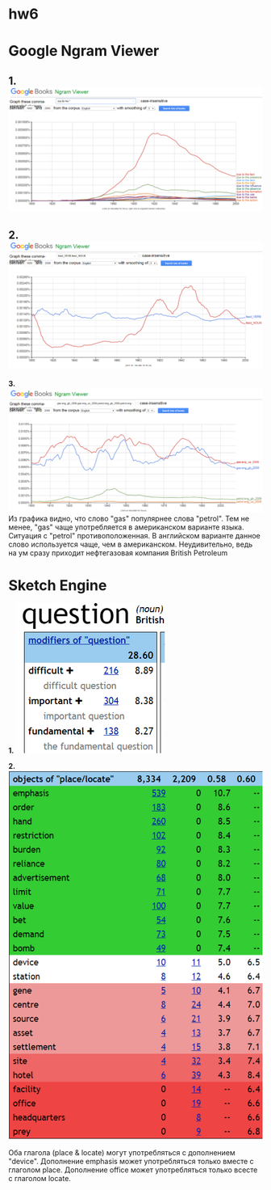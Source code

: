 # hw6
# Google Ngram Viewer
__1.__ 
![](https://raw.githubusercontent.com/VladislavRukhlin/hw6/master/TASK1%2021%5E33.PNG)
---

__2.__
![](https://raw.githubusercontent.com/VladislavRukhlin/hw6/master/TASK2.PNG)
---
__3.__
![](https://raw.githubusercontent.com/VladislavRukhlin/hw6/master/TASK3.PNG)
Из графика видно, что слово "gas" популярнее слова "petrol". Тем не менее, "gas" чаще употребляется в американском варианте языка. Ситуация с "petrol" противоположенная. В английском варианте данное слово используется чаще, чем в американском. Неудивительно, ведь на ум сразу приходит нефтегазовая компания British Petroleum

 
 # Sketch Engine
 __1.__
 ![](https://raw.githubusercontent.com/VladislavRukhlin/hw6/master/TASK1%20SKETCH.PNG)
 
 __2.__
 ![](https://raw.githubusercontent.com/VladislavRukhlin/hw6/master/TASK2%20SKETCH.PNG)
 
 Оба глагола (place & locate) могут употребляться с дополнением "device". 
 Дополнение emphasis может употребляться только вместе с глаголом place.
 Дополнение office может употребляться только всесте с глаголом locate. 
